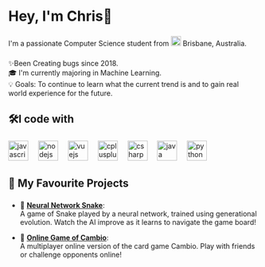 <h1 align="left">Hey, I'm Chris👋</h1>

###

<p align="left">I'm a passionate Computer Science student from 
  <img
  src="https://flagcdn.com/w20/au.png"
  srcset="https://flagcdn.com/w40/au.png 2x"
  width="20"
  alt="Australia">
  Brisbane, Australia.</p>

###

<p align="left">✨Been Creating bugs since 2018.<br>🎓 I'm currently majoring in Machine Learning.<br>💡 Goals: To continue to learn what the current trend is and to gain real world experience for the future.</p>

###

<h2 align="left">🛠️I code with</h2>

###

<div align="left">
  <img src="https://cdn.jsdelivr.net/gh/devicons/devicon/icons/javascript/javascript-original.svg" height="40" alt="javascript logo"  />
  <img width="12" />
  <img src="https://cdn.jsdelivr.net/gh/devicons/devicon/icons/nodejs/nodejs-original.svg" height="40" alt="nodejs logo"  />
  <img width="12" />
  <img src="https://cdn.jsdelivr.net/gh/devicons/devicon/icons/vuejs/vuejs-original.svg" height="40" alt="vuejs logo"  />
  <img width="12" />
  <img src="https://cdn.jsdelivr.net/gh/devicons/devicon/icons/cplusplus/cplusplus-original.svg" height="40" alt="cplusplus logo"  />
  <img width="12" />
  <img src="https://cdn.jsdelivr.net/gh/devicons/devicon/icons/csharp/csharp-original.svg" height="40" alt="csharp logo"  />
  <img width="12" />
  <img src="https://cdn.jsdelivr.net/gh/devicons/devicon/icons/java/java-original.svg" height="40" alt="java logo"  />
  <img width="12" />
  <img src="https://cdn.jsdelivr.net/gh/devicons/devicon/icons/python/python-original.svg" height="40" alt="python logo"  />
</div>

###

<h2 align="left">🧠 My Favourite Projects</h2>

###

- 🐍 [**Neural Network Snake**](https://github.com/marchchris/SnakeGeneticAI):  
  A game of Snake played by a neural network, trained using generational evolution. Watch the AI improve as it learns to navigate the game board!  

- 🎴 [**Online Game of Cambio**](https://github.com/yourusername/online-kambio):  
  A multiplayer online version of the card game Cambio. Play with friends or challenge opponents online!  
